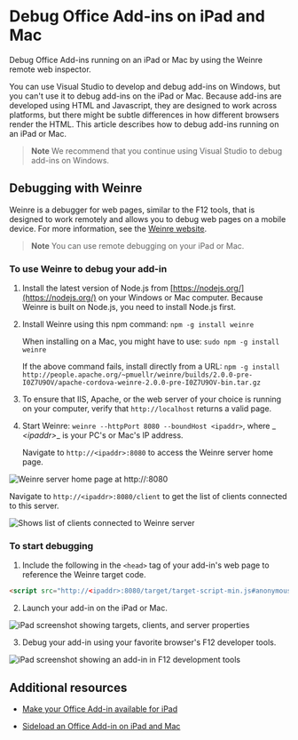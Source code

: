 
# Debug Office Add-ins on iPad and Mac
Debug Office Add-ins running on an iPad or Mac by using the Weinre remote web inspector.

You can use Visual Studio to develop and debug add-ins on Windows, but you can't use it to debug add-ins on the iPad or Mac. Because add-ins are developed using HTML and Javascript, they are designed to work across platforms, but there might be subtle differences in how different browsers render the HTML. This article describes how to debug add-ins running on an iPad or Mac. 

 >**Note**  We recommend that you continue using Visual Studio to debug add-ins on Windows.

## Debugging with Weinre

Weinre is a debugger for web pages, similar to the F12 tools, that is designed to work remotely and allows you to debug web pages on a mobile device. For more information, see the [Weinre website](http://people.apache.org/~pmuellr/weinre-docs/latest/).

 >**Note**  You can use remote debugging on your iPad or Mac. 

### To use Weinre to debug your add-in

1. Install the latest version of Node.js from [https://nodejs.org/](https://nodejs.org/) on your Windows or Mac computer. Because Weinre is built on Node.js, you need to install Node.js first.
    
2. Install Weinre using this npm command:  `npm -g install weinre`
    
    When installing on a Mac, you might have to use:  `sudo npm -g install weinre`
    
    If the above command fails, install directly from a URL: `npm -g install http://people.apache.org/~pmuellr/weinre/builds/2.0.0-pre-I0Z7U9OV/apache-cordova-weinre-2.0.0-pre-I0Z7U9OV-bin.tar.gz`
    
3. To ensure that IIS, Apache, or the web server of your choice is running on your computer, verify that  `http://localhost` returns a valid page.
    
4. Start Weinre:  `weinre --httpPort 8080 --boundHost <ipaddr>`, where  _ _&lt;ipaddr&gt;__ is your PC's or Mac's IP address.

   Navigate to  `http://<ipaddr>:8080` to access the Weinre server home page.
 
  ![Weinre server home page at http://<ipaddr>:8080](../../images/8db5216c-35b4-4b1b-98ae-6aed9b54f287.jpg)
 
 Navigate to  `http://<ipaddr>:8080/client` to get the list of clients connected to this server.

  ![Shows list of clients connected to Weinre server](../../images/bada7fc7-2186-497c-86a2-8f4379006103.jpg)

### To start debugging

1. Include the following in the  `<head>` tag of your add-in's web page to reference the Weinre target code.

  ```HTML
  <script src="http://<ipaddr>:8080/target/target-script-min.js#anonymous"></script>
  ```

2. Launch your add-in on the iPad or Mac.

  ![iPad screenshot showing targets, clients, and server properties](../../images/1eacaba2-04cc-488c-8d34-a05cc700d7eb.jpg)

3. Debug your add-in using your favorite browser's F12 developer tools.

  ![iPad screenshot showing an add-in in F12 development tools](../../images/0ab0cb26-6272-425f-98f3-fab08daf443d.jpg)

## Additional resources



- [Make your Office Add-in available for iPad](8ddc78f6-5746-412e-9921-182fc159e5e2.md)
    
- [Sideload an Office Add-in on iPad and Mac](../testing/sideload-an-office-add-in-on-ipad-and-mac.md)
    
